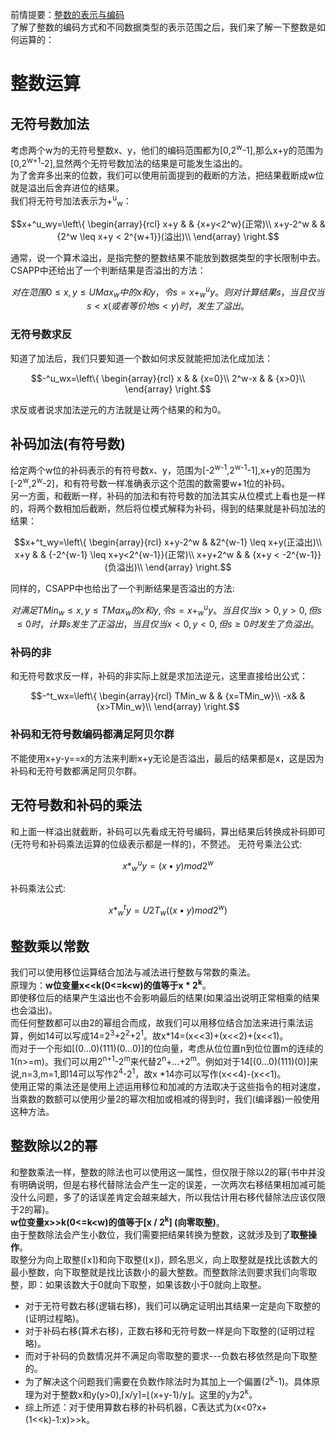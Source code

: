 前情提要：[整数的表示与编码](https://www.cnblogs.com/z-y-k/p/11891104.html)   
了解了整数的编码方式和不同数据类型的表示范围之后，我们来了解一下整数是如何运算的：  
# 整数运算
## 无符号数加法
考虑两个w为的无符号整数x、y，他们的编码范围都为[0,2<sup>w</sup>-1],那么x+y的范围为[0,2<sup>w+1</sup>-2],显然两个无符号数加法的结果是可能发生溢出的。  
为了舍弃多出来的位数，我们可以使用前面提到的截断的方法，把结果截断成w位就是溢出后舍弃进位的结果。  
我们将无符号加法表示为+<sup>u</sup><sub>w</sub>：  
```math
x+^u_wy=\left\{
\begin{array}{rcl}
x+y       &      & {x+y<2^w}(正常)\\
x+y-2^w     &      & {2^w \leq x+y < 2^{w+1}}(溢出)\\
\end{array} \right.
```
通常，说一个算术溢出，是指完整的整数结果不能放到数据类型的字长限制中去。
CSAPP中还给出了一个判断结果是否溢出的方法：
```math
对在范围0 \leq x,y\leq UMax_w中的x和y，令s=x+^u_wy。则对计算结果s，当且仅当s<x(或者等价地s<y)时，发生了溢出。  
```
### 无符号数求反
知道了加法后，我们只要知道一个数如何求反就能把加法化成加法：
```math
-^u_wx=\left\{
\begin{array}{rcl}
x      &      & {x=0}\\
2^w-x     &      & {x>0}\\
\end{array} \right.
```
求反或者说求加法逆元的方法就是让两个结果的和为0。
## 补码加法(有符号数)
给定两个w位的补码表示的有符号数x、y，范围为[-2<sup>w-1</sup>,2<sup>w-1</sup>-1],x+y的范围为[-2<sup>w</sup>,2<sup>w</sup>-2]，和有符号数一样准确表示这个范围的数需要w+1位的补码。  
另一方面，和截断一样，补码的加法和有符号数的加法其实从位模式上看也是一样的，将两个数相加后截断，然后将位模式解释为补码，得到的结果就是补码加法的结果：
 ```math
x+^t_wy=\left\{
\begin{array}{rcl}
x+y-2^w     &   &2^{w-1} \leq x+y(正溢出)\\
x+y       &      & {-2^{w-1} \leq x+y<2^{w-1}}(正常)\\
x+y+2^w     &      & {x+y < -2^{w-1}}(负溢出)\\
\end{array} \right.
```
同样的，CSAPP中也给出了一个判断结果是否溢出的方法:

```math
对满足TMin_w\leq x,y\leq TMax_w 的x和y,令s=x+^u_wy。当且仅当x>0,y>0,但s\leq 0时，计算s发生了正溢出，当且仅当x<0,y<0,但s\geq 0时发生了负溢出。
```
### 补码的非
和无符号数求反一样，补码的非实际上就是求加法逆元，这里直接给出公式：  
```math
-^t_wx=\left\{
\begin{array}{rcl}
TMin_w      &      & {x=TMin_w}\\
-x&      & {x>TMin_w}\\
\end{array} \right.
```
### 补码和无符号数编码都满足阿贝尔群
不能使用x+y-y==x的方法来判断x+y无论是否溢出，最后的结果都是x，这是因为补码和无符号数都满足阿贝尔群。

## 无符号数和补码的乘法
和上面一样溢出就截断，补码可以先看成无符号编码，算出结果后转换成补码即可(无符号和补码乘法运算的位级表示都是一样的)，不赘述。
无符号乘法公式:
```math
x*^u_wy=(x•y) mod 2^w
```
补码乘法公式:
```math
x*^t_wy=U2T_w((x•y) mod 2^w)
```
## 整数乘以常数
我们可以使用移位运算结合加法与减法进行整数与常数的乘法。  
原理为：**w位变量x<<k(0<=k<w)的值等于x * 2<sup>k</sup>**。  
即使移位后的结果产生溢出也不会影响最后的结果(如果溢出说明正常相乘的结果也会溢出)。  
而任何整数都可以由2的幂组合而成，故我们可以用移位结合加法来进行乘法运算，例如14可以写成14=2<sup>3</sup>+2<sup>2</sup>+2<sup>1</sup>。故x*14=(x<<3)+(x<<2)+(x<<1)。  
而对于一个形如[(0...0)(111)(0...0)]的位向量，考虑从位位置n到位位置m的连续的1(n>=m)。我们可以用2<sup>n+1</sup>-2<sup>m</sup>来代替2<sup>n</sup>+...+2<sup>m</sup>。例如对于14[(0...0)(111)(0)]来说,n=3,m=1,即14可以写作2<sup>4</sup>-2<sup>1</sup>，故x *14亦可以写作(x<<4)-(x<<1)。  
使用正常的乘法还是使用上述运用移位和加减的方法取决于这些指令的相对速度，当乘数的数额可以使用少量2的幂次相加或相减的得到时，我们(编译器)一般使用这种方法。

## 整数除以2的幂
和整数乘法一样，整数的除法也可以使用这一属性，但仅限于除以2的幂(书中并没有明确说明，但是右移代替除法会产生一定的误差，一次两次右移结果相加减可能没什么问题，多了的话误差肯定会越来越大，所以我估计用右移代替除法应该仅限于2的幂)。  
**w位变量x>>k(0<=k<w)的值等于[x / 2<sup>k</sup>] (向零取整)**。  
由于整数除法会产生小数位，我们需要把结果转换为整数，这就涉及到了**取整操作**。  
取整分为向上取整(⌈x⌉)和向下取整(⌊x⌋)，顾名思义，向上取整就是找比该数大的最小整数，向下取整就是找比该数小的最大整数。而整数除法则要求我们向零取整，即：如果该数大于0就向下取整，如果该数小于0就向上取整。  
- 对于无符号数右移(逻辑右移)，我们可以确定证明出其结果一定是向下取整的(证明过程略)。  
- 对于补码右移(算术右移)，正数右移和无符号数一样是向下取整的(证明过程略)。  
- 而对于补码的负数情况并不满足向零取整的要求---负数右移依然是向下取整的。  
- 为了解决这个问题我们需要在负数作除法时为其加上一个偏置(2<sup>k</sup>-1)。具体原理为对于整数x和y(y>0),⌈x/y⌉=⌊(x+y-1)/y⌋。这里的y为2<sup>k</sup>。
- 综上所述：对于使用算数右移的补码机器，C表达式为(x<0?x+(1<<k)-1:x)>>k。
